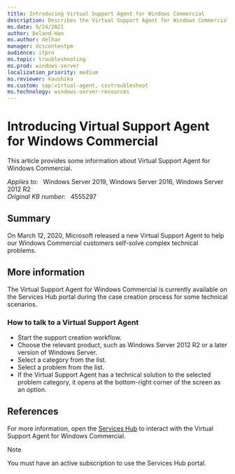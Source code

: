 ```yaml
---
title: Introducing Virtual Support Agent for Windows Commercial
description: Describes the Virtual Support Agent for Windows Commercial that debuted on March 12, 2020.
ms.date: 9/24/2021
author: Deland-Han
ms.author: delhan
manager: dcscontentpm
audience: itpro
ms.topic: troubleshooting
ms.prod: windows-server
localization_priority: medium
ms.reviewer: kaushika
ms.custom: sap:virtual-agent, csstroubleshoot
ms.technology: windows-server-resources
---
```

# Introducing Virtual Support Agent for Windows Commercial

This article provides some information about Virtual Support Agent for Windows Commercial.

_Applies to:_ &nbsp; Windows Server 2019, Windows Server 2016, Windows Server 2012 R2  
_Original KB number:_ &nbsp; 4555297

## Summary

On March 12, 2020, Microsoft released a new Virtual Support Agent to help our Windows Commercial customers self-solve complex technical problems.

## More information

The Virtual Support Agent for Windows Commercial is currently available on the Services Hub portal during the case creation process for some technical scenarios.

### How to talk to a Virtual Support Agent

- Start the support creation workflow.
- Choose the relevant product, such as Windows Server 2012 R2 or a later version of Windows Server.
- Select a category from the list.
- Select a problem from the list.
- If the Virtual Support Agent has a technical solution to the selected problem category, it opens at the bottom-right corner of the screen as an option.

## References

For more information, open the [Services Hub](https://serviceshub.microsoft.com/) to interact with the Virtual Support Agent for Windows Commercial.

> [!NOTE]
> You must have an active subscription to use the Services Hub portal.
